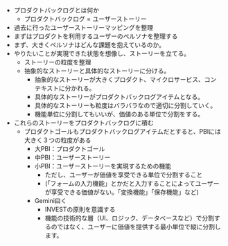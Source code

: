 - プロダクトバックログとは何か
	- プロダクトバックログ = ユーザーストーリー
- 過去に行ったユーザーストーリーマッピングを整理
- まずはプロダクトを利用するユーザーのペルソナを整理する
- まず、大きくペルソナはどんな課題を抱えているのか。
- やりたいことが実現できた状態を想像し、ストーリーを立てる。
	- ストーリーの粒度を整理
	- 抽象的なストーリーと具体的なストーリーに分ける。
		- 抽象的なストーリーが大きくプロダクト、マイクロサービス、コンテキストに分かれる。
		- 具体的なストーリーがプロダクトバックログアイテムとなる。
		- 具体的なストーリーも粒度はバラバラなので適切に分割していく。
		- 機能単位に分割してもいいが、価値のある単位で分割をする。
- これらのストーリーをプロダクトバックログに積む
	- プロダクトゴールもプロダクトバックログアイテムだとすると、PBIには大きく３つの粒度がある
		- 大PBI：プロダクトゴール
		- 中PBI：ユーザーストーリー
		- 小PBI：ユーザーストーリーを実現するための機能
			- ただし、ユーザーが価値を享受できる単位で分割すること
			- (「フォームの入力機能」とかだと入力することによってユーザーが享受できる価値がない。「変換機能」「保存機能」など)
		- Gemini曰く
			- INVESTの原則を意識する
			- 機能の技術的な層（UI、ロジック、データベースなど）で分割するのではなく、ユーザーに価値を提供する最小単位で縦に分割します。